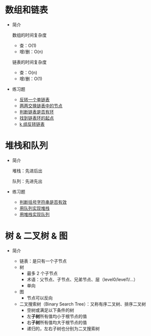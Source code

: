 # 数组和链表

+   简介

    数组的时间复杂度

    +   查：O(1)
    +   增/删：O(n)

    链表的时间复杂度

    +   查：O(n)
    +   增/删：O(1)

+   练习题

    +   [反转一个单链表](./practise/reverse-linked-list.md)
    +   [两两交换链表中的节点](./practise/swap-nodes-in-pairs.md)
    +   [判断链表是否有环](./practise/linked-list-cycle.md)
    +   [找到链表环的起点](./practise/linked-list-cycle-ii.md)
    +   [k 组反转链表](./practise/reverse-nodes-in-k-group.md)

# 堆栈和队列

+   简介

    堆栈：先进后出

    队列：先进先出

+   练习题

    +   [判断括号字符串是否有效](./practise/valid-parentheses.md)
    +   [用队列实现堆栈](./practise/implement-queue-using-stacks.md)
    +   [用堆栈实现队列](./practise/implement-stack-using-queues.md)

# 树 & 二叉树 & 图

+   简介

    +   链表：是只有一个子节点
    +   树
        +   最多 2 个子节点
        +   术语：父节点、子节点、兄弟节点、层（level0/level1/...）
        +   单向
    +   图
        +   节点可以反向
    +   二叉搜索树（Binary Search Tree）：又称有序二叉树、排序二叉树
        +   空树或满足以下条件的树
        +   左**子树**所有值均小于根节点的值
        +   右**子树**所有值均大于根节点的值
        +   递归的，左右子树也分别为二叉搜索树

